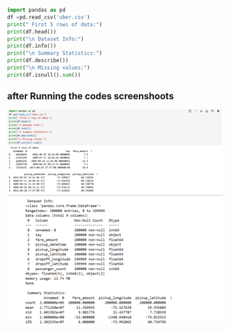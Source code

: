 ```python
import pandas as pd
df =pd.read_csv('uber.csv')
print(" First 5 rows of data:")
print(df.head())
print("\n Dataset Info:")
print(df.info())
print("\n Summary Statistics:")
print(df.describe())
print("\n Missing values:")
print(df.isnull().sum())
```
## after Running the codes screenshoots
![](screenshots/data_import_review.png)
![](screenshots/datasete%20analysis2.png)
